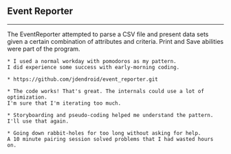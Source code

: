 Event Reporter
-----
-----

The EventReporter attempted to parse a CSV file and present data sets given a certain combination of attributes and criteria. Print and Save abilities
were part of the program.

    * I used a normal workday with pomodoros as my pattern. 
    I did experience some success with early-morning coding.

    * https://github.com/jdendroid/event_reporter.git
  
    * The code works! That's great. The internals could use a lot of optimization. 
    I'm sure that I'm iterating too much.

    * Storyboarding and pseudo-coding helped me understand the pattern. 
    I'll use that again.

    * Going down rabbit-holes for too long without asking for help. 
    A 10 minute pairing session solved problems that I had wasted hours on.



